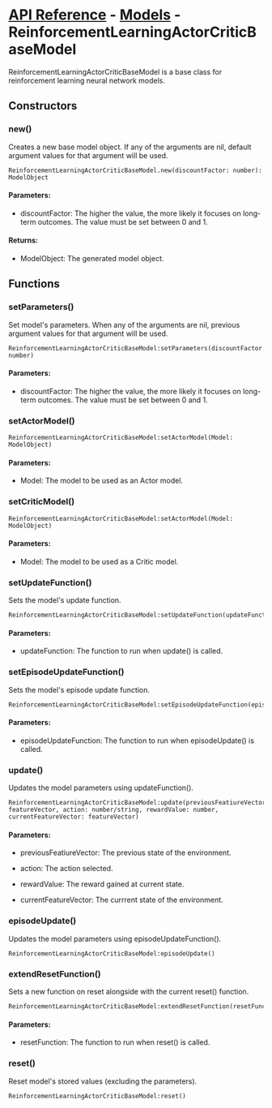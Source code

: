 # [API Reference](../../API.md) - [Models](../Models.md) - ReinforcementLearningActorCriticBaseModel

ReinforcementLearningActorCriticBaseModel is a base class for reinforcement learning neural network models.

## Constructors

### new()

Creates a new base model object. If any of the arguments are nil, default argument values for that argument will be used.

```
ReinforcementLearningActorCriticBaseModel.new(discountFactor: number): ModelObject
```

#### Parameters:

* discountFactor: The higher the value, the more likely it focuses on long-term outcomes. The value must be set between 0 and 1.

#### Returns:

* ModelObject: The generated model object.

## Functions

### setParameters()

Set model's parameters. When any of the arguments are nil, previous argument values for that argument will be used.

```
ReinforcementLearningActorCriticBaseModel:setParameters(discountFactor: number)
```

#### Parameters:

* discountFactor: The higher the value, the more likely it focuses on long-term outcomes. The value must be set between 0 and 1.

### setActorModel()

```
ReinforcementLearningActorCriticBaseModel:setActorModel(Model: ModelObject)
```

#### Parameters:

* Model: The model to be used as an Actor model.

### setCriticModel()

```
ReinforcementLearningActorCriticBaseModel:setActorModel(Model: ModelObject)
```

#### Parameters:

* Model: The model to be used as a Critic model.

### setUpdateFunction()

Sets the model's update function.

```
ReinforcementLearningActorCriticBaseModel:setUpdateFunction(updateFunction)
```

#### Parameters:

* updateFunction: The function to run when update() is called.

### setEpisodeUpdateFunction()

Sets the model's episode update function.

```
ReinforcementLearningActorCriticBaseModel:setEpisodeUpdateFunction(episodeUpdateFunction)
```

#### Parameters:

* episodeUpdateFunction: The function to run when episodeUpdate() is called.

### update()

Updates the model parameters using updateFunction().

```
ReinforcementLearningActorCriticBaseModel:update(previousFeatiureVector: featureVector, action: number/string, rewardValue: number, currentFeatureVector: featureVector)
```

#### Parameters:

* previousFeatiureVector: The previous state of the environment.

* action: The action selected.

* rewardValue: The reward gained at current state.

* currentFeatureVector: The currrent state of the environment.

### episodeUpdate()

Updates the model parameters using episodeUpdateFunction().

```
ReinforcementLearningActorCriticBaseModel:episodeUpdate()
```

### extendResetFunction()

Sets a new function on reset alongside with the current reset() function. 

```
ReinforcementLearningActorCriticBaseModel:extendResetFunction(resetFunction)
```

#### Parameters:

* resetFunction: The function to run when reset() is called.

### reset()

Reset model's stored values (excluding the parameters).

```
ReinforcementLearningActorCriticBaseModel:reset()
```
